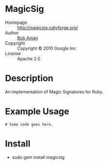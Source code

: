 # MagicSig

<dl>
  <dt>Homepage</dt><dd><a href="http://magicsig.rubyforge.org/">http://magicsig.rubyforge.org/</a></dd>
  <dt>Author</dt><dd><a href="mailto:bobaman@google.com">Bob Aman</a></dd>
  <dt>Copyright</dt><dd>Copyright © 2010 Google Inc</dd>
  <dt>License</dt><dd>Apache 2.0</dd>
</dl>

# Description

An implementation of Magic Signatures for Ruby.

# Example Usage

    # Some code goes here.

# Install

* sudo gem install magicsig
